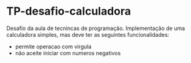 # TP-desafio-calculadora

Desafio da aula de tecnincas de programação.
Implementação de uma calculadora simples, mas deve ter as seguintes funcionalidades:
* permite operacao com virgula
* não aceite iniciar com numeros negativos
